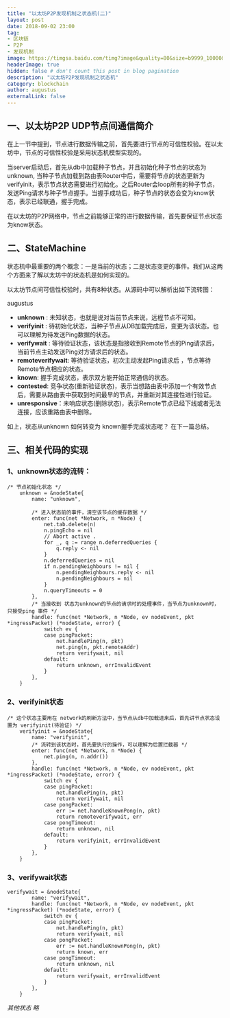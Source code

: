 ```yaml
---
title: "以太坊P2P发现机制之状态机(二)"
layout: post
date: 2018-09-02 23:00
tag: 
- 区块链
- P2P
- 发现机制
image: https://timgsa.baidu.com/timg?image&quality=80&size=b9999_10000&sec=1542525464833&di=418b6d4878a23db3a42ecc6e68718b0c&imgtype=0&src=http%3A%2F%2Fpic2.zhimg.com%2Fv2-1cb5c8c5d171a5545fe2159b2fa3b21a_1200x500.jpg
headerImage: true
hidden: false # don't count this post in blog pagination
description: "以太坊P2P发现机制之状态机"
category: blockchain
author: augustus
externalLink: false
---
```


## 一、以太坊P2P UDP节点间通信简介

在上一节中提到，节点进行数据传输之前，首先要进行节点的可信性校验。在以太坊中，节点的可信性校验是采用状态机模型实现的。

当server启动后，首先从db中加载种子节点，并且初始化种子节点的状态为unknown, 当种子节点加载到路由表Router中后，需要将节点的状态更新为verifyinit，表示节点状态需要进行初始化。之后Router会loop所有的种子节点，发送Ping请求与种子节点握手。当握手成功后，种子节点的状态会变为know状态，表示已经联通，握手完成。

在以太坊的P2P网络中，节点之前能够正常的进行数据传输，首先要保证节点状态为know状态。


## 二、StateMachine

状态机中最重要的两个概念：一是当前的状态；二是状态变更的事件。我们从这两个方面来了解以太坊中的状态机是如何实现的。

以太坊节点间可信性校验时，共有8种状态。从源码中可以解析出如下流转图：



<img class="image" src="{{ site.url }}/assets/images/cipher/statemachine.png" alt="">
<figcaption class="caption">augustus</figcaption>



* __unknown__ : 未知状态，也就是说对当前节点来说，远程节点不可知。
* __verifyinit__ : 待初始化状态，当种子节点从DB加载完成后，变更为该状态。也可以理解为待发送Ping数据的状态。
* __verifywait__ : 等待验证状态，该状态是指接收到Remote节点的Ping请求后，当前节点主动发送Ping对方请求后的状态。
* __remoteverifywait__: 等待验证状态，初次主动发起Ping请求后 ，节点等待Remote节点相应的状态。
* __known__: 握手完成状态，表示双方能开始正常通信的状态。
* __contested__: 竞争状态(重新验证状态)，表示当想路由表中添加一个有效节点后，需要从路由表中获取到时间最早的节点，并重新对其连接性进行验证。
* __unresponsive__：未响应状态(删除状态)，表示Remote节点已经下线或者无法连接，应该重路由表中删除。


如上，状态从unknown 如何转变为 known握手完成状态呢？ 在下一篇总结。


## 三、相关代码的实现

### 1、unknown状态的流转：

```
/* 节点初始化状态 */
    unknown = &nodeState{
        name: "unknown",

        /* 进入状态前的事件，清空该节点的缓存数据 */
        enter: func(net *Network, n *Node) {
            net.tab.delete(n)
            n.pingEcho = nil
            // Abort active .
            for _, q := range n.deferredQueries {
                q.reply <- nil
            }
            n.deferredQueries = nil
            if n.pendingNeighbours != nil {
                n.pendingNeighbours.reply <- nil
                n.pendingNeighbours = nil
            }
            n.queryTimeouts = 0
        },
        /* 当接收到 状态为unknown的节点的请求时的处理事件，当节点为unknown时，只接受ping 事件 */
        handle: func(net *Network, n *Node, ev nodeEvent, pkt *ingressPacket) (*nodeState, error) {
            switch ev {
            case pingPacket:
                net.handlePing(n, pkt)
                net.ping(n, pkt.remoteAddr)
                return verifywait, nil
            default:
                return unknown, errInvalidEvent
            }
        },
    }
```


### 2、verifyinit状态

```
/* 这个状态主要用在 network的刷新方法中，当节点从db中加载进来后，首先讲节点状态设置为 verifyinit(待验证) */
    verifyinit = &nodeState{
        name: "verifyinit",
        /* 流转到该状态时，首先要执行的操作，可以理解为后置拦截器 */
        enter: func(net *Network, n *Node) {
            net.ping(n, n.addr())
        },
        handle: func(net *Network, n *Node, ev nodeEvent, pkt *ingressPacket) (*nodeState, error) {
            switch ev {
            case pingPacket:
                net.handlePing(n, pkt)
                return verifywait, nil
            case pongPacket:
                err := net.handleKnownPong(n, pkt)
                return remoteverifywait, err
            case pongTimeout:
                return unknown, nil
            default:
                return verifyinit, errInvalidEvent
            }
        },
    }
```

### 3、verifywait状态

```
verifywait = &nodeState{
        name: "verifywait",
        handle: func(net *Network, n *Node, ev nodeEvent, pkt *ingressPacket) (*nodeState, error) {
            switch ev {
            case pingPacket:
                net.handlePing(n, pkt)
                return verifywait, nil
            case pongPacket:
                err := net.handleKnownPong(n, pkt)
                return known, err
            case pongTimeout:
                return unknown, nil
            default:
                return verifywait, errInvalidEvent
            }
        },
    }
```


<em>其他状态 略</em>

